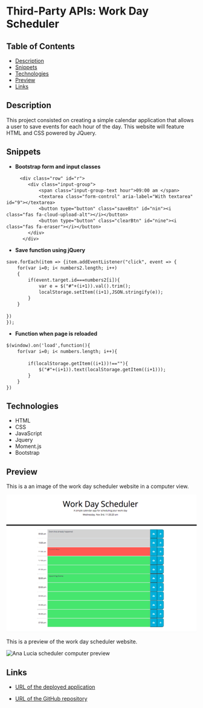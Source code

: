 # Third-Party APIs: Work Day Scheduler

## Table of Contents

* [Description](#description)
* [Snippets](#snippets)
* [Technologies](#technologies)
* [Preview](#preview)
* [Links](#links)

## Description

This project consisted on creating a simple calendar application that allows a user to save events for each hour of the day. This website will feature HTML and CSS powered by JQuery.

## Snippets 

* **Bootstrap form and input classes**
```            
     <div class="row" id="r">
        <div class="input-group">
            <span class="input-group-text hour">09:00 am </span>
            <textarea class="form-control" aria-label="With textarea" id="9"></textarea>
            <button type="button" class="saveBtn" id="nin"><i class="fas fa-cloud-upload-alt"></i></button>
            <button type="button" class="clearBtn" id="nine"><i class="fas fa-eraser"></i></button>
        </div>
      </div>
```            

* **Save function using jQuery**

```          
save.forEach(item => {item.addEventListener("click", event => {
    for(var i=0; i< numbers2.length; i++)
    {
        if(event.target.id===numbers2[i]){
            var e = $("#"+(i+1)).val().trim();
            localStorage.setItem((i+1),JSON.stringify(e));
        }
    }

})
});  
```


* **Function when page is reloaded**
```            
$(window).on('load',function(){
    for(var i=0; i< numbers.length; i++){

        if(localStorage.getItem((i+1))!==""){
            $("#"+(i+1)).text(localStorage.getItem((i+1)));
        }  
    }
})
```   



## Technologies

* HTML
* CSS
* JavaScript
* Jquery 
* Moment.js
* Bootstrap

## Preview

This is a an image of the work day scheduler website in a computer view. 

![Ana Lucia scheduler computer image](assets/images/preview.png)

This is a preview of the work day scheduler website. 

![Ana Lucia scheduler computer preview](assets/gif/preview.gif)


## Links

* [URL of the deployed application](https://analuciarojas.github.io/challenge5/)

* [URL of the GitHub repository](https://github.com/analuciarojas/challenge5)